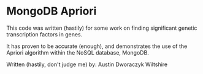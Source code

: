MongoDB Apriori
===============

This code was written (hastily) for some work on finding significant genetic transcription factors in genes.

It has proven to be accurate (enough), and demonstrates the use of the Apriori algorithm within the NoSQL database, MongoDB.


Written (hastily, don't judge me) by: Austin Dworaczyk Wiltshire
